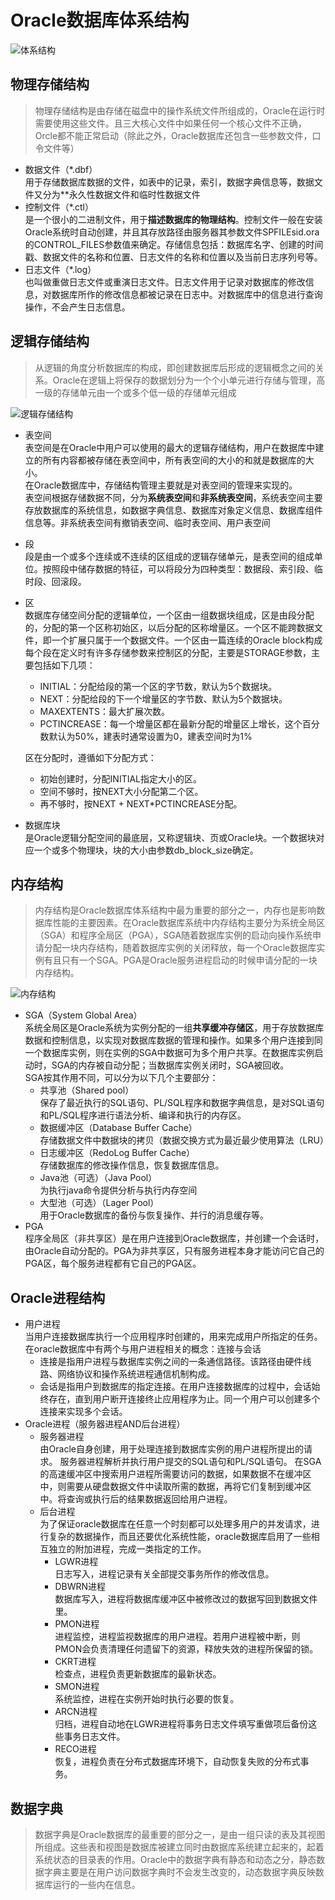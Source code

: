 <!--
 * @Author: Rooter
 * @Date: 2021-12-20 13:27:22
 * @LastEditors: Rooter
-->
 # Oracle数据库体系结构
 ![体系结构](img/Oracle体系结构.png)
 ## 物理存储结构
 >物理存储结构是由存储在磁盘中的操作系统文件所组成的，Oracle在运行时需要使用这些文件。且三大核心文件中如果任何一个核心文件不正确，Orcle都不能正常启动（除此之外，Oracle数据库还包含一些参数文件，口令文件等）<br>
 
- 数据文件（*.dbf）<br>
 用于存储数据库数据的文件，如表中的记录，索引，数据字典信息等，数据文件又分为**永久性数据文件和临时性数据文件
- 控制文件（*.ctl）<br>
  是一个很小的二进制文件，用于**描述数据库的物理结构**。控制文件一般在安装Oracle系统时自动创建，并且其存放路径由服务器其参数文件SPFILEsid.ora的CONTROL_FILES参数值来确定。存储信息包括：数据库名字、创建的时间戳、数据文件的名称和位置、日志文件的名称和位置以及当前日志序列号等。
- 日志文件（*.log）<br>
  也叫做重做日志文件或重演日志文件。日志文件用于记录对数据库的修改信息，对数据库所作的修改信息都被记录在日志中。对数据库中的信息进行查询操作，不会产生日志信息。
 ## 逻辑存储结构
 >从逻辑的角度分析数据库的构成，即创建数据库后形成的逻辑概念之间的关系。Oracle在逻辑上将保存的数据划分为一个个小单元进行存储与管理，高一级的存储单元由一个或多个低一级的存储单元组成

 ![逻辑存储结构](img/逻辑存储结构.png)
 - 表空间<br>
  表空间是在Oracle中用户可以使用的最大的逻辑存储结构，用户在数据库中建立的所有内容都被存储在表空间中，所有表空间的大小的和就是数据库的大小。<br>
  在Oracle数据库中，存储结构管理主要就是对表空间的管理来实现的。<br>
  表空间根据存储数据不同，分为**系统表空间**和**非系统表空间**，系统表空间主要存放数据库的系统信息，如数据字典信息、数据库对象定义信息、数据库组件信息等。非系统表空间有撤销表空间、临时表空间、用户表空间
 - 段<br>
  段是由一个或多个连续或不连续的区组成的逻辑存储单元，是表空间的组成单位。按照段中储存数据的特征，可以将段分为四种类型：数据段、索引段、临时段、回滚段。
 - 区<br>
  数据库存储空间分配的逻辑单位，一个区由一组数据块组成，区是由段分配的，分配的第一个区称初始区，以后分配的区称增量区。一个区不能跨数据文件，即一个扩展只属于一个数据文件。一个区由一篇连续的Oracle block构成<br>
  每个段在定义时有许多存储参数来控制区的分配，主要是STORAGE参数，主要包括如下几项：<br>
   - INITIAL：分配给段的第一个区的字节数，默认为5个数据块。
   - NEXT：分配给段的下一个增量区的字节数、默认为5个数据块。
   - MAXEXTENTS：最大扩展次数。
   - PCTINCREASE：每一个增量区都在最新分配的增量区上增长，这个百分数默认为50%，建表时通常设置为0，建表空间时为1%

    区在分配时，遵循如下分配方式：
    - 初始创建时，分配INITIAL指定大小的区。
    - 空间不够时，按NEXT大小分配第二个区。
    - 再不够时，按NEXT + NEXT*PCTINCREASE分配。
 - 数据库块<br>
   是Oracle逻辑分配空间的最底层，又称逻辑块、页或Oracle块。一个数据块对应一个或多个物理块，块的大小由参数db_block_size确定。
 ## 内存结构
 >内存结构是Oracle数据库体系结构中最为重要的部分之一，内存也是影响数据库性能的主要因素。在Oracle数据库系统中内存结构主要分为系统全局区（SGA）和程序全局区（PGA），SGA随着数据库实例的启动向操作系统申请分配一块内存结构，随着数据库实例的关闭释放，每一个Oracle数据库实例有且只有一个SGA。PGA是Oracle服务进程启动的时候申请分配的一块内存结构。

 ![内存结构](img/内存结构.png)
 - SGA（System Global Area）<br>
   系统全局区是Oracle系统为实例分配的一组**共享缓冲存储区**，用于存放数据库数据和控制信息，以实现对数据库数据的管理和操作。如果多个用户连接到同一个数据库实例，则在实例的SGA中数据可为多个用户共享。在数据库实例启动时，SGA的内存被自动分配；当数据库实例关闭时，SGA被回收。<br>
   SGA按其作用不同，可以分为以下几个主要部分：
   - 共享池（Shared pool）<br>
     保存了最近执行的SQL语句、PL/SQL程序和数据字典信息，是对SQL语句和PL/SQL程序进行语法分析、编译和执行的内存区。
   - 数据缓冲区（Database Buffer Cache）<br>
     存储数据文件中数据块的拷贝（数据交换方式为最近最少使用算法（LRU）
   - 日志缓冲区（RedoLog Buffer Cache）<br>
     存储数据库的修改操作信息，恢复数据库信息。
   - Java池（可选）（Java Pool）<br>
     为执行java命令提供分析与执行内存空间
   - 大型池（可选）（Lager Pool）<br>
     用于Oracle数据库的备份与恢复操作、并行的消息缓存等。
- PGA<br>
  程序全局区（非共享区）是在用户连接到Oracle数据库，并创建一个会话时，由Oracle自动分配的。PGA为非共享区，只有服务进程本身才能访问它自己的PGA区，每个服务进程都有它自己的PGA区。
 ## Oracle进程结构
 - 用户进程<br>
   当用户连接数据库执行一个应用程序时创建的，用来完成用户所指定的任务。在oracle数据库中有两个与用户进程相关的概念：连接与会话
   - 连接是指用户进程与数据库实例之间的一条通信路径。该路径由硬件线路、网络协议和操作系统进程通信机制构成。
   - 会话是指用户到数据库的指定连接。在用户连接数据库的过程中，会话始终存在，直到用户断开连接终止应用程序为止。同一个用户可以创建多个连接来实现多个会话。
 - Oracle进程（服务器进程AND后台进程）
   - 服务器进程<br>
     由Oracle自身创建，用于处理连接到数据库实例的用户进程所提出的请求。
     服务器进程解析并执行用户提交的SQL语句和PL/SQL语句。
     在SGA的高速缓冲区中搜索用户进程所需要访问的数据，如果数据不在缓冲区中，则需要从硬盘数据文件中读取所需的数据，再将它们复制到缓冲区中。将查询或执行后的结果数据返回给用户进程。
   - 后台进程<br>
     为了保证oracle数据库在任意一个时刻都可以处理多用户的并发请求，进行复杂的数据操作，而且还要优化系统性能，oracle数据库启用了一些相互独立的附加进程，完成一类指定的工作。
     - LGWR进程<br>
       日志写入，进程记录有关全部提交事务所作的修改信息。
     - DBWRN进程<br>
       数据库写入，进程将数据库缓冲区中被修改过的数据写回到数据文件里。
     - PMON进程<br>
       进程监控，进程监视数据库的用户进程。若用户进程被中断，则PMON会负责清理任何遗留下的资源，释放失效的进程所保留的锁。
     - CKRT进程<br>
       检查点，进程负责更新数据库的最新状态。
     - SMON进程<br>
       系统监控，进程在实例开始时执行必要的恢复。
     - ARCN进程<br>
       归档，进程自动地在LGWR进程将事务日志文件填写重做项后备份这些事务日志文件。
     - RECO进程<br>
       恢复，进程负责在分布式数据库环境下，自动恢复失败的分布式事务。
 ## 数据字典
 >数据字典是Oracle数据库的最重要的部分之一，是由一组只读的表及其视图所组成。这些表和视图是数据库被建立同时由数据库系统建立起来的，起着系统状态的目录表的作用。Oracle中的数据字典有静态和动态之分，静态数据字典主要是在用户访问数据字典时不会发生改变的，动态数据字典反映数据库运行的一些内在信息。
